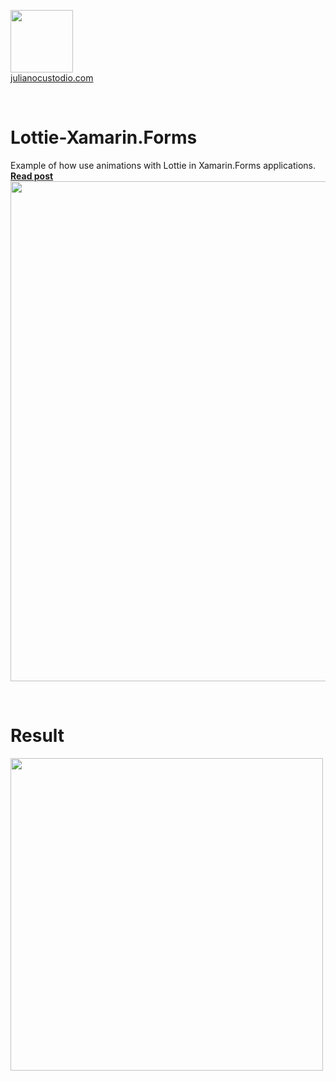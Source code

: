 


  <a href="http://julianocustodio.com" target="_blank"><image width="100px" src="https://julianocustodiosite.files.wordpress.com/2017/02/cropped-logojuliano.png?w=300&h=300&crop=1"/></a>
 <br/><a href="http://julianocustodio.com">julianocustodio.com</a>

 
<br/>


# Lottie-Xamarin.Forms
Example of how use animations with Lottie in Xamarin.Forms applications.
<a href="https://julianocustodio.com/lottie" target="_blank"><b> Read post</b></a></br> 
<a href="https://julianocustodio.com/lottie">
<image width="800px" src="https://julianocustodiosite.files.wordpress.com/2018/05/walllottie.png?w=768"/></a>

<br/>


# Result
<p>
  <image height="500px"src="https://julianocustodiosite.files.wordpress.com/2018/05/ezgif-com-gif-maker-12.gif?w=400&h=633"/>  
</p>




